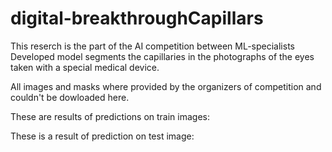 # digital-breakthroughCapillars

This reserch is the part of the AI competition between ML-specialists
Developed model segments the capillaries in the photographs of the eyes taken with a special medical device.

All images and masks where provided by the organizers of competition and couldn't be dowloaded here.

These are results of predictions on train images:


These is a result of prediction on test image:

